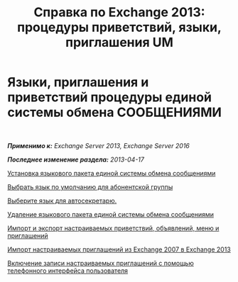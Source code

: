 ﻿---
title: 'Справка по Exchange 2013: процедуры приветствий, языки, приглашения UM'
TOCTitle: Языки, приглашения и приветствий процедуры единой системы обмена СООБЩЕНИЯМИ
ms:assetid: 935bcf76-f27d-406e-962b-3adb014cf76e
ms:mtpsurl: https://technet.microsoft.com/ru-ru/library/JJ863293(v=EXCHG.150)
ms:contentKeyID: 50556411
ms.date: 05/22/2018
mtps_version: v=EXCHG.150
ms.translationtype: MT
---

# Языки, приглашения и приветствий процедуры единой системы обмена СООБЩЕНИЯМИ

 

_**Применимо к:** Exchange Server 2013, Exchange Server 2016_

_**Последнее изменение раздела:** 2013-04-17_

[Установка языкового пакета единой системы обмена сообщениями](install-a-um-language-pack-exchange-2013-help.md)

[Выбрать язык по умолчанию для абонентской группы](set-the-default-language-on-a-dial-plan-exchange-2013-help.md)

[Выберите язык для автосекретарю.](https://docs.microsoft.com/ru-ru/exchange/voice-mail-unified-messaging/greetings-announcements-menus-and-prompts/select-auto-attendant-language)

[Удаление языкового пакета единой системы обмена сообщениями](remove-a-um-language-pack-exchange-2013-help.md)

[Импорт и экспорт настраиваемых приветствий, объявлений, меню и приглашений](import-and-export-custom-greetings-announcements-menus-and-prompts-exchange-2013-help.md)

[Импорт настраиваемых приглашений из Exchange 2007 в Exchange 2013](import-custom-prompts-from-exchange-2007-to-exchange-2013-exchange-2013-help.md)

[Включение записи настраиваемых приглашений с помощью телефонного интерфейса пользователя](https://docs.microsoft.com/ru-ru/exchange/voice-mail-unified-messaging/greetings-announcements-menus-and-prompts/enable-custom-prompt-recording)


